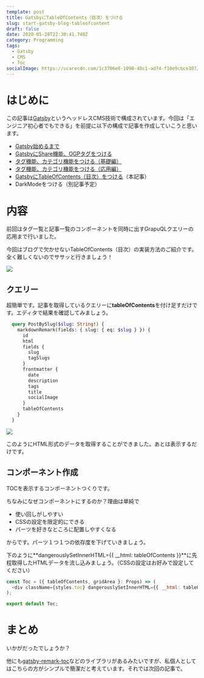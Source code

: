 ```yaml
---
template: post
title: GatsbyにTableOfContents（目次）をつける
slug: start-gatsby-blog-tableofcontent
draft: false
date: 2020-05-28T22:30:41.748Z
category: Programming
tags:
  - Gatsby
  - CMS
  - Toc
socialImage: https://ucarecdn.com/1c3706e0-1090-48c1-ad74-f10e9cbce307/
---
```

# はじめに

この記事は[Gatsby](https://www.gatsbyjs.org/)というヘッドレスCMS技術で構成されています。今回は「エンジニア初心者でもできる」を前提に以下の構成で記事を作成していこうと思います。

* [Gatsby始めるまで](https://tech-blog.yoshikiohashi.dev/posts/start-gatsby-blog/)
* [GatsbyにShare機能、OGPタグをつける](https://tech-blog.yoshikiohashi.dev/posts/start-gatsby-blog-share/)
* [タグ機能、カテゴリ機能をつける（基礎編）](https://tech-blog.yoshikiohashi.dev/posts/start-gatsby-blog-add-tags)
* [タグ機能、カテゴリ機能をつける（応用編）](https://tech-blog.yoshikiohashi.dev/posts/start-gatsby-blog-add-tags-application)
* [GatsbyにTableOfContents（目次）をつける](https://tech-blog.yoshikiohashi.dev/posts/start-gatsby-blog-tableofcontent)（本記事）
* DarkModeをつける（別記事予定）

# 内容

前回はタグ一覧と記事一覧のコンポーネントを同時に出すGrapuQLクエリーの応用まで行いました。

今回はブログで欠かせないTableOfContents（目次）の実装方法のご紹介です。全く難しくないのでササッと行きましょう！

![](https://ucarecdn.com/94b024f1-760a-471c-875c-0ba1f4a2ed71/)

## クエリー

超簡単です。記事を取得しているクエリーに**tableOfContents**を付け足すだけです。エディタで結果を確認してみましょう。

```graphql
  query PostBySlug($slug: String!) {
    markdownRemark(fields: { slug: { eq: $slug } }) {
      id
      html
      fields {
        slug
        tagSlugs
      }
      frontmatter {
        date
        description
        tags
        title
        socialImage
      }
      tableOfContents
    }
  }
```

![](https://ucarecdn.com/d9fbac98-d126-4772-a731-dfb1b217cc57/)

このようにHTML形式のデータを取得することができました。あとは表示するだけです。

## コンポーネント作成

TOCを表示するコンポーネントつくりです。

ちなみになぜコンポーネントにするのか？理由は単純で

- 使い回しがしやすい
- CSSの設定を限定的にできる
- パーツを好きなところに配置しやすくなる

からです。パーツ１つ１つの依存度を下げていきましょう。

下のように**dangerouslySetInnerHTML={{ __html: tableOfContents }}**に先程取得したHTMLデータを流し込みましょう。（CSSの設定はお好みで設定してください）

```js
const Toc = ({ tableOfContents, gridArea }: Props) => (
  <div className={styles.toc} dangerouslySetInnerHTML={{ __html: tableOfContents }} />
);

export default Toc;
```

# まとめ

いかがだったでしょうか？

他にも[gatsby-remark-toc](https://github.com/DSchau/gatsby-remark-toc)などのライブラリがあるみたいですが、私個人としてはこちらの方がシンプルで簡潔だと考えています。それでは次回の記事で。
